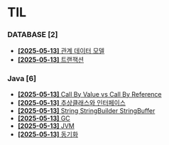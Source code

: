 # TIL
 
### DATABASE [2]
- [**[2025-05-13]**  관계 데이터 모델](https://github.com/A-lass/TIL/blob/main/DATABASE/관계_데이터_모델.md)
- [**[2025-05-13]**  트랜잭션](https://github.com/A-lass/TIL/blob/main/DATABASE/트랜잭션.md)
### Java [6]
- [**[2025-05-13]**  Call By Value vs Call By Reference](https://github.com/A-lass/TIL/blob/main/Java/Call_By_Value_vs_Call_By_Reference.md)
- [**[2025-05-13]**  추상클래스와 인터페이스](https://github.com/A-lass/TIL/blob/main/Java/추상클래스와_인터페이스.md)
- [**[2025-05-13]**  String StringBuilder StringBuffer](https://github.com/A-lass/TIL/blob/main/Java/String_StringBuilder_StringBuffer.md)
- [**[2025-05-13]**  GC](https://github.com/A-lass/TIL/blob/main/Java/GC.md)
- [**[2025-05-13]**  JVM](https://github.com/A-lass/TIL/blob/main/Java/JVM.md)
- [**[2025-05-13]**  동기화](https://github.com/A-lass/TIL/blob/main/Java/동기화.md)
